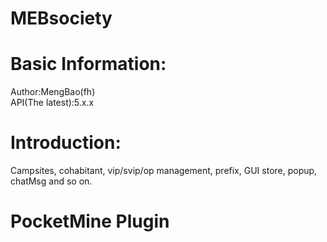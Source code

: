 # MEBsociety
# Basic Information:
Author:MengBao(fh)  
API(The latest):5.x.x  
# Introduction:
Campsites, cohabitant, vip/svip/op management, prefix, GUI store, popup, chatMsg and so on.  
# PocketMine Plugin

